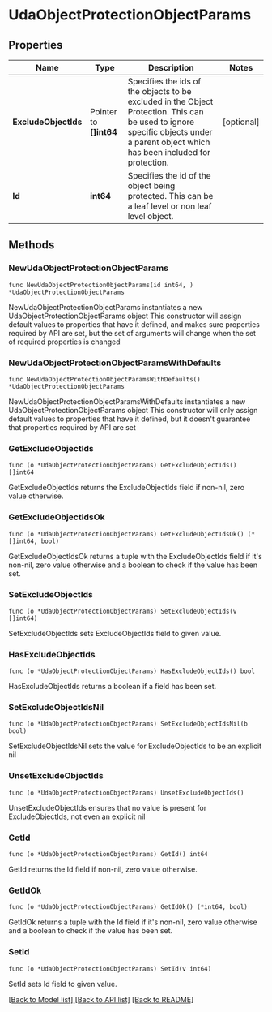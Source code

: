 # UdaObjectProtectionObjectParams

## Properties

Name | Type | Description | Notes
------------ | ------------- | ------------- | -------------
**ExcludeObjectIds** | Pointer to **[]int64** | Specifies the ids of the objects to be excluded in the Object Protection. This can be used to ignore specific objects under a parent object which has been included for protection. | [optional] 
**Id** | **int64** | Specifies the id of the object being protected. This can be a leaf level or non leaf level object. | 

## Methods

### NewUdaObjectProtectionObjectParams

`func NewUdaObjectProtectionObjectParams(id int64, ) *UdaObjectProtectionObjectParams`

NewUdaObjectProtectionObjectParams instantiates a new UdaObjectProtectionObjectParams object
This constructor will assign default values to properties that have it defined,
and makes sure properties required by API are set, but the set of arguments
will change when the set of required properties is changed

### NewUdaObjectProtectionObjectParamsWithDefaults

`func NewUdaObjectProtectionObjectParamsWithDefaults() *UdaObjectProtectionObjectParams`

NewUdaObjectProtectionObjectParamsWithDefaults instantiates a new UdaObjectProtectionObjectParams object
This constructor will only assign default values to properties that have it defined,
but it doesn't guarantee that properties required by API are set

### GetExcludeObjectIds

`func (o *UdaObjectProtectionObjectParams) GetExcludeObjectIds() []int64`

GetExcludeObjectIds returns the ExcludeObjectIds field if non-nil, zero value otherwise.

### GetExcludeObjectIdsOk

`func (o *UdaObjectProtectionObjectParams) GetExcludeObjectIdsOk() (*[]int64, bool)`

GetExcludeObjectIdsOk returns a tuple with the ExcludeObjectIds field if it's non-nil, zero value otherwise
and a boolean to check if the value has been set.

### SetExcludeObjectIds

`func (o *UdaObjectProtectionObjectParams) SetExcludeObjectIds(v []int64)`

SetExcludeObjectIds sets ExcludeObjectIds field to given value.

### HasExcludeObjectIds

`func (o *UdaObjectProtectionObjectParams) HasExcludeObjectIds() bool`

HasExcludeObjectIds returns a boolean if a field has been set.

### SetExcludeObjectIdsNil

`func (o *UdaObjectProtectionObjectParams) SetExcludeObjectIdsNil(b bool)`

 SetExcludeObjectIdsNil sets the value for ExcludeObjectIds to be an explicit nil

### UnsetExcludeObjectIds
`func (o *UdaObjectProtectionObjectParams) UnsetExcludeObjectIds()`

UnsetExcludeObjectIds ensures that no value is present for ExcludeObjectIds, not even an explicit nil
### GetId

`func (o *UdaObjectProtectionObjectParams) GetId() int64`

GetId returns the Id field if non-nil, zero value otherwise.

### GetIdOk

`func (o *UdaObjectProtectionObjectParams) GetIdOk() (*int64, bool)`

GetIdOk returns a tuple with the Id field if it's non-nil, zero value otherwise
and a boolean to check if the value has been set.

### SetId

`func (o *UdaObjectProtectionObjectParams) SetId(v int64)`

SetId sets Id field to given value.



[[Back to Model list]](../README.md#documentation-for-models) [[Back to API list]](../README.md#documentation-for-api-endpoints) [[Back to README]](../README.md)


